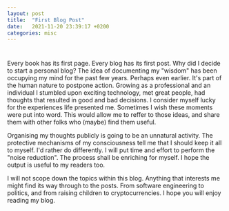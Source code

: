 ```yaml
---
layout: post
title:  "First Blog Post"
date:   2021-11-20 23:39:17 +0200
categories: misc
---
```

# 

Every book has its first page. Every blog has its first post. Why did I decide to start a personal blog? The idea of documenting my "wisdom" has been occupying my mind for the past few years. Perhaps even earlier. It's part of the human nature to postpone action. Growing as a professional and an individual I stumbled upon exciting technology, met great people, had thoughts that resulted in good and bad decisions. I consider myself lucky for the experiences life presented me. Sometimes I wish these moments were put into word. This would allow me to reffer to those ideas, and share them with other folks who (maybe) find them useful.

Organising my thoughts publicly is going to be an unnatural activity. The protective mechanisms of my consciousness tell me that I should keep it all to myself. I'd rather do differently. I will put time and effort to perform the "noise reduction". The process shall be enriching for myself. I hope the output is useful to my readers too.

I will not scope down the topics within this blog. Anything that interests me might find its way through to the posts. From software engineering to politics, and from raising children to cryptocurrencies. I hope you will enjoy reading my blog.
